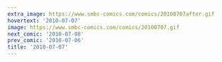 ```yaml
---
extra_image: https://www.smbc-comics.com/comics/20100707after.gif
hovertext: '2010-07-07'
image: https://www.smbc-comics.com/comics/20100707.gif
next_comic: '2010-07-08'
prev_comic: '2010-07-06'
title: '2010-07-07'
---
```


